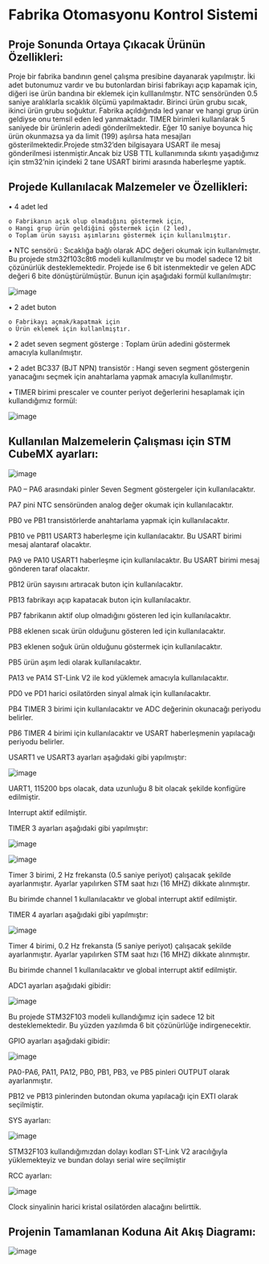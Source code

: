 # Fabrika Otomasyonu Kontrol Sistemi
## Proje Sonunda Ortaya Çıkacak Ürünün Özellikleri:
Proje bir fabrika bandının genel çalışma presibine dayanarak yapılmıştır. İki adet butonumuz vardır ve bu butonlardan
birisi fabrikayı açıp kapamak için, diğeri ise ürün bandına bir eklemek için kulllanılmştır. NTC sensöründen 0.5 saniye
aralıklarla sıcaklık ölçümü yapılmaktadır. Birinci ürün grubu sıcak, ikinci ürün grubu soğuktur. Fabrika açıldığında led
yanar ve hangi grup ürün geldiyse onu temsil eden led yanmaktadır. TIMER birimleri kullanılarak 5 saniyede bir
ürünlerin adedi gönderilmektedir. Eğer 10 saniye boyunca hiç ürün okunmazsa ya da limit (199) aşılırsa hata mesajları
gösterilmektedir.Projede stm32’den bilgisayara USART ile mesaj gönderilmesi istenmiştir.Ancak biz USB TTL
kullanımında sıkıntı yaşadığımız için stm32’nin içindeki 2 tane USART birimi arasında haberleşme yaptık.

## Projede Kullanılacak Malzemeler ve Özellikleri:
• 4 adet led

    o Fabrikanın açık olup olmadığını göstermek için,
    o Hangi grup ürün geldiğini göstermek için (2 led),
    o Toplam ürün sayısı aşımlarını göstermek için kullanılmıştır.
    
• NTC sensörü : Sıcaklığa bağlı olarak ADC değeri okumak için kullanılmıştır. Bu projede stm32f103c8t6 modeli
kullanılmıştır ve bu model sadece 12 bit çözünürlük desteklemektedir. Projede ise 6 bit istenmektedir ve gelen
ADC değeri 6 bite dönüştürülmüştür. Bunun için aşağıdaki formül kullanılmıştır:

![image](https://user-images.githubusercontent.com/61049743/94344563-f429bd00-0028-11eb-98ce-1b6f9cbdf4e7.png)
    
• 2 adet buton

    o Fabrikayı açmak/kapatmak için
    o Ürün eklemek için kullanlmıştır.
    
• 2 adet seven segment gösterge : Toplam ürün adedini göstermek amacıyla kullanılmıştır.

• 2 adet BC337 (BJT NPN) transistör : Hangi seven segment göstergenin yanacağını seçmek için anahtarlama
yapmak amacıyla kullanılmıştır.

• TIMER birimi prescaler ve counter periyot değerlerini hesaplamak için kullandığımız formül:

![image](https://user-images.githubusercontent.com/61049743/94344607-394def00-0029-11eb-8a89-d3b0ca152319.png)

## Kullanılan Malzemelerin Çalışması için STM CubeMX ayarları:
![image](https://user-images.githubusercontent.com/61049743/94344657-731ef580-0029-11eb-8f8a-bd0c290ab0c6.png)

PA0 – PA6 arasındaki pinler Seven Segment göstergeler
için kullanılacaktır.

PA7 pini NTC sensöründen analog değer okumak için
kullanılacaktır.

PB0 ve PB1 transistörlerde anahtarlama yapmak için
kullanılacaktır.

PB10 ve PB11 USART3 haberleşme için kullanılacaktır.
Bu USART birimi mesaj alantaraf olacaktır.

PA9 ve PA10 USART1 haberleşme için kullanılacaktır.
Bu USART birimi mesaj gönderen taraf olacaktır.

PB12 ürün sayısını artıracak buton için kullanılacaktır.

PB13 fabrikayı açıp kapatacak buton için kullanılacaktır.

PB7 fabrikanın aktif olup olmadığını gösteren led için
kullanılacaktır.

PB8 eklenen sıcak ürün olduğunu gösteren led için
kullanılacaktır.

PB3 eklenen soğuk ürün olduğunu göstermek için
kullanılacaktır.

PB5 ürün aşım ledi olarak kullanılacaktır.

PA13 ve PA14 ST-Link V2 ile kod yüklemek amacıyla
kullanılacaktır.

PD0 ve PD1 harici osilatörden sinyal almak için
kullanılacaktır.

PB4 TIMER 3 birimi için kullanılacaktır ve ADC değerinin
okunacağı periyodu belirler.

PB6 TIMER 4 birimi için kullanılacaktır ve USART
haberleşmenin yapılacağı periyodu belirler.

USART1 ve USART3 ayarları aşağıdaki gibi yapılmıştır:

![image](https://user-images.githubusercontent.com/61049743/94344776-49b29980-002a-11eb-9a2a-3d5a369d932e.png)

UART1, 115200 bps olacak, data uzunluğu 8 bit olacak
şekilde konfigüre edilmiştir.

Interrupt aktif edilmiştir.

TIMER 3 ayarları aşağıdaki gibi yapılmıştır:

![image](https://user-images.githubusercontent.com/61049743/94344809-82eb0980-002a-11eb-8314-76334a74819b.png)

![image](https://user-images.githubusercontent.com/61049743/94344823-9b5b2400-002a-11eb-83ea-06d637d8139c.png)

Timer 3 birimi, 2 Hz frekansta (0.5 saniye periyot)
çalışacak şekilde ayarlanmıştır. Ayarlar yapılırken STM
saat hızı (16 MHZ) dikkate alınmıştır.

Bu birimde channel 1 kullanılacaktır ve global interrupt
aktif edilmiştir.

TIMER 4 ayarları aşağıdaki gibi yapılmıştır:

![image](https://user-images.githubusercontent.com/61049743/94344848-d9f0de80-002a-11eb-8414-fd6c46244e53.png)

Timer 4 birimi, 0.2 Hz frekansta (5 saniye periyot)
çalışacak şekilde ayarlanmıştır. Ayarlar yapılırken STM
saat hızı (16 MHZ) dikkate alınmıştır.

Bu birimde channel 1 kullanılacaktır ve global interrupt
aktif edilmiştir.

ADC1 ayarları aşağıdaki gibidir:

![image](https://user-images.githubusercontent.com/61049743/94344868-0a387d00-002b-11eb-8cf4-a81cfaabc52a.png)

Bu projede STM32F103 modeli kullandığımız için
sadece 12 bit desteklemektedir. Bu yüzden yazılımda 6
bit çözünürlüğe indirgenecektir.

GPIO ayarları aşağıdaki gibidir:

![image](https://user-images.githubusercontent.com/61049743/94344885-2805e200-002b-11eb-84a5-c6dc05e19469.png)

PA0-PA6, PA11, PA12, PB0, PB1, PB3, ve PB5 pinleri
OUTPUT olarak ayarlanmıştır.

PB12 ve PB13 pinlerinden butondan okuma yapılacağı
için EXTI olarak seçilmiştir.

SYS ayarları:

![image](https://user-images.githubusercontent.com/61049743/94344913-4835a100-002b-11eb-954e-5d70f0d9215b.png)

STM32F103 kullandığımızdan dolayı kodları ST-Link V2
aracılığıyla yüklemekteyiz ve bundan dolayı serial wire
seçilmiştir

RCC ayarları:

![image](https://user-images.githubusercontent.com/61049743/94344935-66030600-002b-11eb-9c27-f0bf3dd009e6.png)

Clock sinyalinin harici kristal osilatörden alacağını
belirttik.

## Projenin Tamamlanan Koduna Ait Akış Diagramı:
![image](https://user-images.githubusercontent.com/61049743/94344968-977bd180-002b-11eb-96e4-edb0b8e0df18.png)

